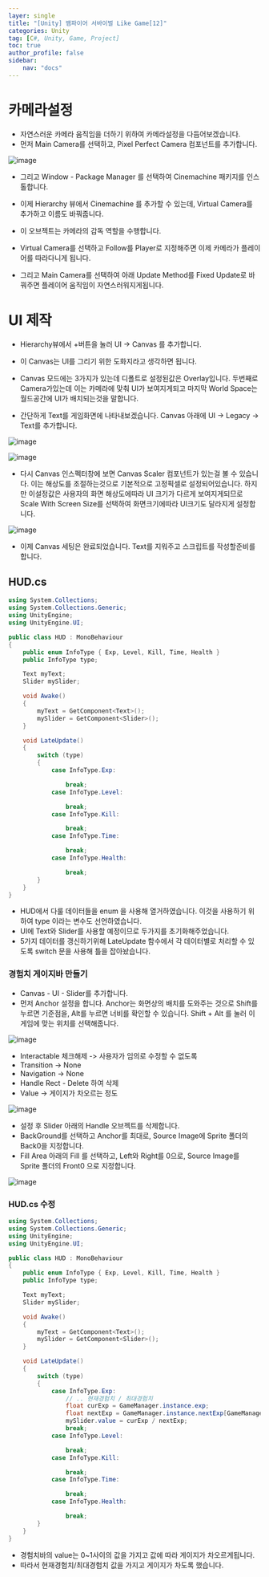 ```yaml
---
layer: single
title: "[Unity] 뱀파이어 서바이벌 Like Game[12]"
categories: Unity
tag: [C#, Unity, Game, Project]
toc: true
author_profile: false
sidebar: 
    nav: "docs"
---
```



# 카메라설정

- 자연스러운 카메라 움직임을 더하기 위하여 카메라설정을 다듬어보겠습니다.
- 먼저 Main Camera를 선택하고, Pixel Perfect Camera 컴포넌트를 추가합니다.

![image](/images/2023-11-13/capture_3.png)

- 그리고 Window - Package Manager 를 선택하여 Cinemachine 패키지를 인스톨합니다.
- 이제 Hierarchy 뷰에서 Cinemachine 를 추가할 수 있는데, Virtual Camera를 추가하고 이름도 바꿔줍니다.
- 이 오브젝트는 카메라의 감독 역할을 수행합니다.

- Virtual Camera를 선택하고 Follow를 Player로 지정해주면 이제 카메라가 플레이어를 따라다니게 됩니다.
- 그리고 Main Camera를 선택하여 아래 Update Method를 Fixed Update로 바꿔주면 플레이어 움직임이 자연스러워지게됩니다.

# UI 제작

- Hierarchy뷰에서 +버튼을 눌러 UI -> Canvas 를 추가합니다.
- 이 Canvas는 UI를 그리기 위한 도화지라고 생각하면 됩니다.
- Canvas 모드에는 3가지가 있는데 디폴트로 설정된값은 Overlay입니다. 두번째로 Camera가있는데 이는 카메라에 맞춰 UI가 보여지게되고 마지막 World Space는 월드공간에 UI가 배치되는것을 말합니다.

- 간단하게 Text를 게임화면에 나타내보겠습니다. Canvas 아래에 UI -> Legacy -> Text를 추가합니다.


![image](/images/2023-11-13/capture_1.png)

![image](/images/2023-11-13/capture_2.png)

- 다시 Canvas 인스펙터창에 보면 Canvas Scaler 컴포넌트가 있는걸 볼 수 있습니다. 이는 해상도를 조절하는것으로 기본적으로 고정픽셀로 설정되어있습니다. 하지만 이설정값은 사용자의 화면 해상도에따라 UI 크기가 다르게 보여지게되므로 Scale With Screen Size를 선택하여 화면크기에따라 UI크기도 달라지게 설정합니다.

![image](/images/2023-11-13/capture_4.png)

- 이제 Canvas 세팅은 완료되었습니다. Text를 지워주고 스크립트를 작성할준비를 합니다.


## HUD.cs

```c#
using System.Collections;
using System.Collections.Generic;
using UnityEngine;
using UnityEngine.UI;

public class HUD : MonoBehaviour
{
    public enum InfoType { Exp, Level, Kill, Time, Health }
    public InfoType type;

    Text myText;
    Slider mySlider;

    void Awake()
    {
        myText = GetComponent<Text>();
        mySlider = GetComponent<Slider>();
    }

    void LateUpdate()
    {
        switch (type)
        {
            case InfoType.Exp:

                break;
            case InfoType.Level:

                break;
            case InfoType.Kill:

                break;
            case InfoType.Time:

                break;
            case InfoType.Health:

                break;
        }    
    }
}

```

- HUD에서 다룰 데이터들을 enum 을 사용해 열거하였습니다. 이것을 사용하기 위하여 type 이라는 변수도 선언하였습니다.
- UI에 Text와 Slider를 사용할 예정이므로 두가지를 초기화해주었습니다.
- 5가지 데이터를 갱신하기위해 LateUpdate 함수에서 각 데이터별로 처리할 수 있도록 switch 문을 사용해 틀을 잡아놨습니다.

### 경험치 게이지바 만들기

- Canvas - UI - Slider를 추가합니다.
- 먼저 Anchor 설정을 합니다. Anchor는 화면상의 배치를 도와주는 것으로 Shift를 누르면 기준점을, Alt를 누르면 너비를 확인할 수 있습니다. Shift + Alt 를 눌러 이 게임에 맞는 위치를 선택해줍니다.

![image](/images/2023-11-13/capture_5.png)


- Interactable 체크해제 -> 사용자가 임의로 수정할 수 없도록
- Transition -> None
- Navigation -> None
- Handle Rect - Delete 하여 삭제
- Value -> 게이지가 차오르는 정도

![image](/images/2023-11-13/capture_6.png)


- 설정 후 Slider 아래의 Handle 오브젝트를 삭제합니다.
- BackGround를 선택하고 Anchor를 최대로, Source Image에 Sprite 폴더의 Back0을 지정합니다.
- Fill Area 아래의 Fill 를 선택하고, Left와 Right를 0으로, Source Image를 Sprite 폴더의 Front0 으로 지정합니다.

![image](/images/2023-11-13/capture_7.png)

### HUD.cs 수정

```c#
using System.Collections;
using System.Collections.Generic;
using UnityEngine;
using UnityEngine.UI;

public class HUD : MonoBehaviour
{
    public enum InfoType { Exp, Level, Kill, Time, Health }
    public InfoType type;

    Text myText;
    Slider mySlider;

    void Awake()
    {
        myText = GetComponent<Text>();
        mySlider = GetComponent<Slider>();
    }

    void LateUpdate()
    {
        switch (type)
        {
            case InfoType.Exp:
                // .. 현재경험치 / 최대경험치
                float curExp = GameManager.instance.exp;
                float nextExp = GameManager.instance.nextExp[GameManager.instance.level];
                mySlider.value = curExp / nextExp;
                break;
            case InfoType.Level:

                break;
            case InfoType.Kill:

                break;
            case InfoType.Time:

                break;
            case InfoType.Health:

                break;
        }    
    }
}

```

- 경험치바의 value는 0~1사이의 값을 가지고 값에 따라 게이지가 차오르게됩니다.
- 따라서 현재경험치/최대경험치 값을 가지고 게이지가 차도록 했습니다.

